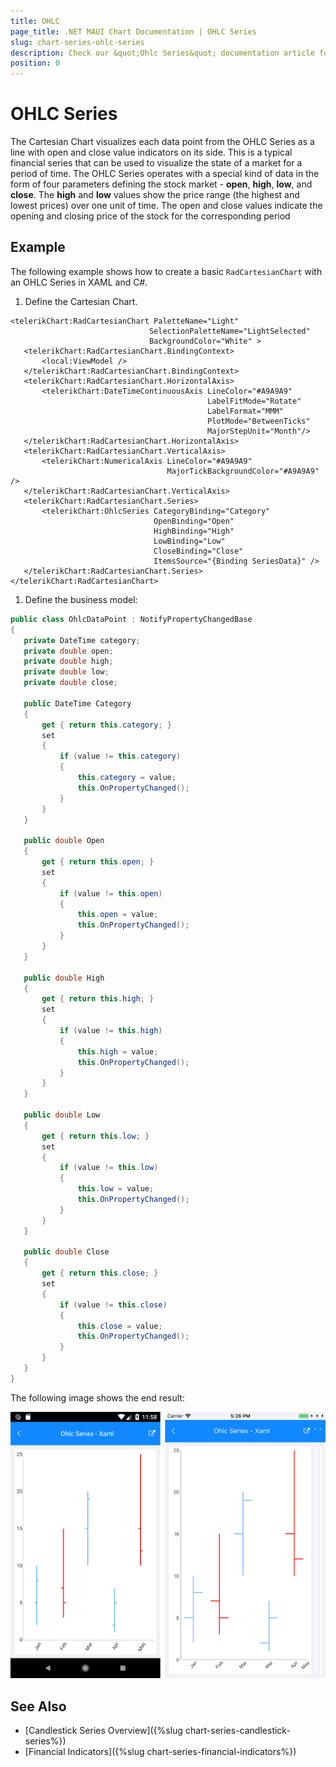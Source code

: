 ```yaml
---
title: OHLC
page_title: .NET MAUI Chart Documentation | OHLC Series
slug: chart-series-ohlc-series
description: Check our &quot;Ohlc Series&quot; documentation article for Telerik Chart for .NET MAUI
position: 0
---
```


# OHLC Series

The Cartesian Chart visualizes each data point from the OHLC Series as a line with open and close value indicators on its side. This is a typical financial series that can be used to visualize the state of a market for a period of time. The OHLC Series operates with a special kind of data in the form of four parameters defining the stock market - **open**, **high**, **low**, and **close**. The **high** and **low** values show the price range (the highest and lowest prices) over one unit of time. The open and close values indicate the opening and closing price of the stock for the corresponding period

## Example

The following example shows how to create a basic `RadCartesianChart` with an OHLC Series in XAML and C#.

1. Define the Cartesian Chart.

 ```XAML
<telerikChart:RadCartesianChart PaletteName="Light"
                                SelectionPaletteName="LightSelected"
                                BackgroundColor="White" >
    <telerikChart:RadCartesianChart.BindingContext>
        <local:ViewModel />
    </telerikChart:RadCartesianChart.BindingContext>
    <telerikChart:RadCartesianChart.HorizontalAxis>
        <telerikChart:DateTimeContinuousAxis LineColor="#A9A9A9"
                                             LabelFitMode="Rotate"
                                             LabelFormat="MMM"
                                             PlotMode="BetweenTicks"
                                             MajorStepUnit="Month"/>
    </telerikChart:RadCartesianChart.HorizontalAxis>
    <telerikChart:RadCartesianChart.VerticalAxis>
        <telerikChart:NumericalAxis LineColor="#A9A9A9"
                                    MajorTickBackgroundColor="#A9A9A9" />
    </telerikChart:RadCartesianChart.VerticalAxis>
    <telerikChart:RadCartesianChart.Series>
        <telerikChart:OhlcSeries CategoryBinding="Category"
                                 OpenBinding="Open"
                                 HighBinding="High"
                                 LowBinding="Low"
                                 CloseBinding="Close"
                                 ItemsSource="{Binding SeriesData}" />
    </telerikChart:RadCartesianChart.Series>
</telerikChart:RadCartesianChart>
 ```

1. Define the business model:

 ```C#
public class OhlcDataPoint : NotifyPropertyChangedBase
{
    private DateTime category;
    private double open;
    private double high;
    private double low;
    private double close;

    public DateTime Category
    {
        get { return this.category; }
        set
        {
            if (value != this.category)
            {
                this.category = value;
                this.OnPropertyChanged();
            }
        }
    }

    public double Open
    {
        get { return this.open; }
        set
        {
            if (value != this.open)
            {
                this.open = value;
                this.OnPropertyChanged();
            }
        }
    }

    public double High
    {
        get { return this.high; }
        set
        {
            if (value != this.high)
            {
                this.high = value;
                this.OnPropertyChanged();
            }
        }
    }

    public double Low
    {
        get { return this.low; }
        set
        {
            if (value != this.low)
            {
                this.low = value;
                this.OnPropertyChanged();
            }
        }
    }

    public double Close
    {
        get { return this.close; }
        set
        {
            if (value != this.close)
            {
                this.close = value;
                this.OnPropertyChanged();
            }
        }
    }
}
 ```

The following image shows the end result:

![Basic OhlcSeries](images/ohlc_series.png)

## See Also

- [Candlestick Series Overview]({%slug chart-series-candlestick-series%})
- [Financial Indicators]({%slug chart-series-financial-indicators%})
